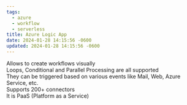 ```yaml
---
tags:
  - azure
  - workflow
  - serverless
title: Azure Logic App
date: 2024-01-28 14:15:56 -0600
updated: 2024-01-28 14:15:56 -0600
---
```


Allows to create workflows visually  
Loops, Conditional and Parallel Processing are all supported  
They can be triggered based on various events like Mail, Web, Azure Service, etc.  
Supports 200+ connectors  
It is PaaS (Platform as a Service)
